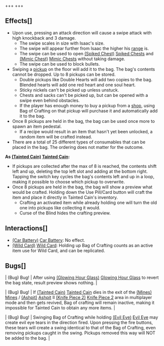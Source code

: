 +++
+++

Effects[]
---------


* Upon use, pressing an attack direction will cause a swipe attack with high knockback and 3 damage.
	+ The swipe scales in size with Isaac's size.
	+ The swipe will appear further from Isaac the higher his [range](/wiki/Range "Range") is.
	+ The swipe can be used to open [(Spiked Chest)](/wiki/Spiked_Chest "Spiked Chest") [Spiked Chests](/wiki/Spiked_Chest "Spiked Chest") and [(Mimic Chest)](/wiki/Mimic_Chest "Mimic Chest") [Mimic Chests](/wiki/Mimic_Chest "Mimic Chest") without taking damage.
	+ The swipe can be used to block bullets.
* Swiping a [pickup](/wiki/Pickup "Pickup") on the floor will add it to the bag. The bag's contents cannot be dropped. Up to 8 pickups can be stored.
	+ Double pickups like Double Hearts will add two copies to the bag. Blended hearts will add one red heart and one soul heart.
	+ Sticky nickels can't be picked up unless unstuck.
	+ Chests and sacks can't be picked up, but can be opened with a swipe even behind obstacles.
	+ If the player has enough money to buy a pickup from a [shop](/wiki/Shop "Shop"), using Bag of Crafting on that pickup will purchase it and automatically add it to the bag.
* Once 8 pickups are held in the bag, the bag can be used once more to spawn an item pedestal.
	+ If a recipe would result in an item that hasn't yet been unlocked, a random item will be crafted instead.
* There are a total of 25 different types of consumables that can be placed in the bag. The ordering does not matter for the outcome.


**As  [(Tainted Cain)](/wiki/Tainted_Cain "Tainted Cain") [Tainted Cain](/wiki/Tainted_Cain "Tainted Cain"):**



* If pickups are collected after the max of 8 is reached, the contents shift left and up, deleting the top left slot and adding at the bottom right. Tapping the switch key cycles the bag's contents left and up in a loop, making it possible to choose which pickup to overwrite.
* Once 8 pickups are held in the bag, the bag will show a preview what would be crafted. Holding down the Use Pill/Card button will craft the item and place it directly in Tainted Cain's inventory.
	+ Crafting an activated item while already holding one will turn the old one into pickups like collecting it would.
	+ Curse of the Blind hides the crafting preview.


Interactions[]
--------------


* [(Car Battery)](/wiki/Car_Battery "Car Battery") [Car Battery](/wiki/Car_Battery "Car Battery"): No effect.
* [(Wild Card)](/wiki/Cards_and_Runes "Wild Card") [Wild Card](/wiki/Cards_and_Runes "Cards and Runes"): Holding up Bag of Crafting counts as an active item use for Wild Card, and can be replicated.


Bugs[]
------




| (Bug) Bug!
 | After using [(Glowing Hour Glass)](/wiki/Glowing_Hour_Glass "Glowing Hour Glass") [Glowing Hour Glass](/wiki/Glowing_Hour_Glass "Glowing Hour Glass") to revert the bag state, result preview shows nothing.
 |




| (Bug) Bug!
 | If  [(Tainted Cain)](/wiki/Tainted_Cain "Tainted Cain") [Tainted Cain](/wiki/Tainted_Cain "Tainted Cain") dies in the exit of the [(Mines)](/wiki/Mines "Mines") [Mines](/wiki/Mines "Mines") / [(Ashpit)](/wiki/Ashpit "Ashpit") [Ashpit](/wiki/Ashpit "Ashpit") II [(Knife Piece 2)](/wiki/Knife_Piece_2 "Knife Piece 2") [Knife Piece 2](/wiki/Knife_Piece_2 "Knife Piece 2") area in multiplayer mode and then gets revived, Bag of crafting will remain inactive, making it impossible for Tainted Cain to obtain any more items.
 |




| (Bug) Bug!
 | Swinging Bag of Crafting while holding [(Evil Eye)](/wiki/Evil_Eye "Evil Eye") [Evil Eye](/wiki/Evil_Eye "Evil Eye") may create evil eye tears in the direction fired. Upon pressing the fire buttons, these tears will create a swing identical to that of the Bag of Crafting, even removing pickups caught in the swing. Pickups removed this way will NOT be added to the bag.
 |


